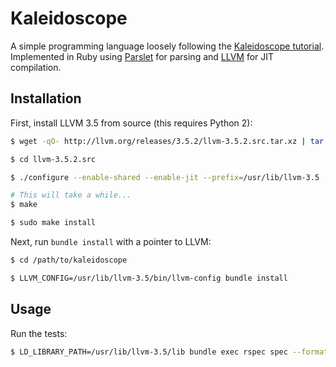 # Kaleidoscope

A simple programming language loosely following the
[Kaleidoscope tutorial][].  Implemented in Ruby using [Parslet][] for
parsing and [LLVM][] for JIT compilation.

  [kaleidoscope tutorial]: http://llvm.org/docs/tutorial/
  [parslet]: http://kschiess.github.io/parslet/
  [llvm]: http://llvm.org/


## Installation

First, install LLVM 3.5 from source (this requires Python 2):

```bash
$ wget -qO- http://llvm.org/releases/3.5.2/llvm-3.5.2.src.tar.xz | tar -xJ

$ cd llvm-3.5.2.src

$ ./configure --enable-shared --enable-jit --prefix=/usr/lib/llvm-3.5

# This will take a while...
$ make

$ sudo make install
```

Next, run `bundle install` with a pointer to LLVM:

```bash
$ cd /path/to/kaleidoscope

$ LLVM_CONFIG=/usr/lib/llvm-3.5/bin/llvm-config bundle install
```


## Usage

Run the tests:

```bash
$ LD_LIBRARY_PATH=/usr/lib/llvm-3.5/lib bundle exec rspec spec --format documentation
```

